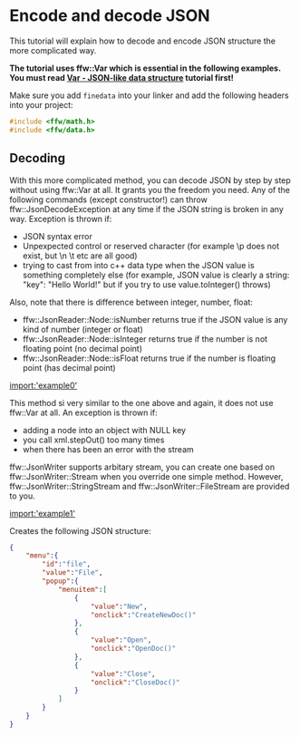 # Encode and decode JSON

This tutorial will explain how to decode and encode JSON structure the more complicated way.

**The tutorial uses ffw::Var which is essential in the following examples. You must read [Var - JSON-like data structure](math-var.html) tutorial first!**

Make sure you add `finedata` into your linker and add the following headers into your project:

```cpp
#include <ffw/math.h>
#include <ffw/data.h>
```

## Decoding

With this more complicated method, you can decode JSON by step by step without using ffw::Var at all. It grants you the freedom you need. Any of the following commands (except constructor!) can throw ffw::JsonDecodeException at any time if the JSON string is broken in any way. Exception is thrown if:

* JSON syntax error
* Unpexpected control or reserved character (for example \\p does not exist, but \\n \\t etc are all good)
* trying to cast from into c++ data type when the JSON value is something completely else (for example, JSON value is clearly a string: "key": "Hello World!" but if you try to use value.toInteger() throws)

Also, note that there is difference between integer, number, float:

* ffw::JsonReader::Node::isNumber returns true if the JSON value is any kind of number (integer or float)
* ffw::JsonReader::Node::isInteger returns true if the number is not floating point (no decimal point)
* ffw::JsonReader::Node::isFloat returns true if the number is floating point (has decimal point)

[import:'example0'](../../examples/data/json_advanced.cpp)

This method si very similar to the one above and again, it does not use ffw::Var at all. An exception is thrown if:

* adding a node into an object with NULL key
* you call xml.stepOut() too many times
* when there has been an error with the stream

ffw::JsonWriter supports arbitary stream, you can create one based on ffw::JsonWriter::Stream when you override one simple method. However, ffw::JsonWriter::StringStream and ffw::JsonWriter::FileStream are provided to you.

[import:'example1'](../../examples/data/json_advanced.cpp)

Creates the following JSON structure:

```json
{
    "menu":{
        "id":"file",
        "value":"File",
        "popup":{
            "menuitem":[
                {
                    "value":"New",
                    "onclick":"CreateNewDoc()"
                },
                {
                    "value":"Open",
                    "onclick":"OpenDoc()"
                },
                {
                    "value":"Close",
                    "onclick":"CloseDoc()"
                }
            ]
        }
    }
}
```
